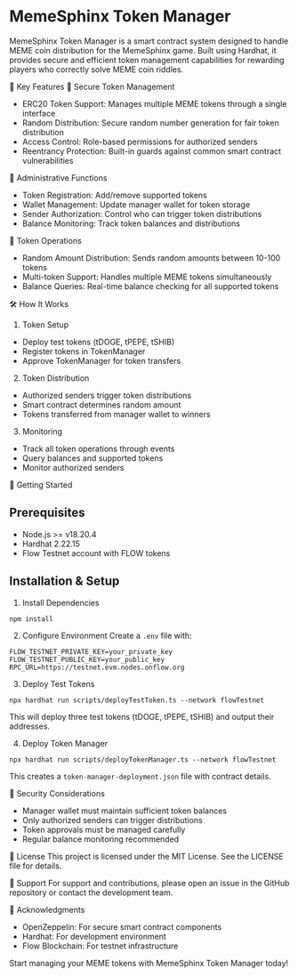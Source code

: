 # MemeSphinx Token Manager

MemeSphinx Token Manager is a smart contract system designed to handle MEME coin distribution for the MemeSphinx game. Built using Hardhat, it provides secure and efficient token management capabilities for rewarding players who correctly solve MEME coin riddles.

🌟 Key Features
🔐 Secure Token Management

- ERC20 Token Support: Manages multiple MEME tokens through a single interface
- Random Distribution: Secure random number generation for fair token distribution
- Access Control: Role-based permissions for authorized senders
- Reentrancy Protection: Built-in guards against common smart contract vulnerabilities

💼 Administrative Functions

- Token Registration: Add/remove supported tokens
- Wallet Management: Update manager wallet for token storage
- Sender Authorization: Control who can trigger token distributions
- Balance Monitoring: Track token balances and distributions

🔄 Token Operations

- Random Amount Distribution: Sends random amounts between 10-100 tokens
- Multi-token Support: Handles multiple MEME tokens simultaneously
- Balance Queries: Real-time balance checking for all supported tokens

🛠️ How It Works

1. Token Setup

- Deploy test tokens (tDOGE, tPEPE, tSHIB)
- Register tokens in TokenManager
- Approve TokenManager for token transfers

2. Token Distribution

- Authorized senders trigger token distributions
- Smart contract determines random amount
- Tokens transferred from manager wallet to winners

3. Monitoring

- Track all token operations through events
- Query balances and supported tokens
- Monitor authorized senders

🚀 Getting Started

## Prerequisites

- Node.js >= v18.20.4
- Hardhat 2.22.15
- Flow Testnet account with FLOW tokens

## Installation & Setup

1. Install Dependencies

```shell
npm install
```

2. Configure Environment
   Create a `.env` file with:

```
FLOW_TESTNET_PRIVATE_KEY=your_private_key
FLOW_TESTNET_PUBLIC_KEY=your_public_key
RPC_URL=https://testnet.evm.nodes.onflow.org
```

3. Deploy Test Tokens

```shell
npx hardhat run scripts/deployTestToken.ts --network flowTestnet
```

This will deploy three test tokens (tDOGE, tPEPE, tSHIB) and output their addresses.

4. Deploy Token Manager

```shell
npx hardhat run scripts/deployTokenManager.ts --network flowTestnet
```

This creates a `token-manager-deployment.json` file with contract details.

🔐 Security Considerations

- Manager wallet must maintain sufficient token balances
- Only authorized senders can trigger distributions
- Token approvals must be managed carefully
- Regular balance monitoring recommended

📄 License
This project is licensed under the MIT License. See the LICENSE file for details.

🤝 Support
For support and contributions, please open an issue in the GitHub repository or contact the development team.

🌟 Acknowledgments

- OpenZeppelin: For secure smart contract components
- Hardhat: For development environment
- Flow Blockchain: For testnet infrastructure

Start managing your MEME tokens with MemeSphinx Token Manager today!

